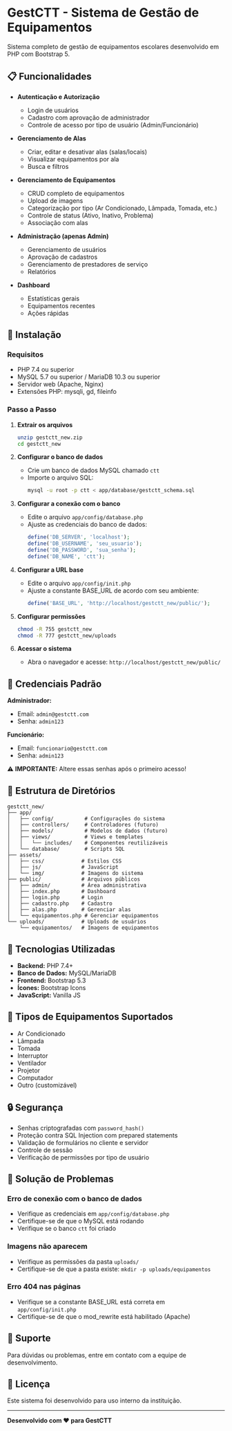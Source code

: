 # GestCTT - Sistema de Gestão de Equipamentos

Sistema completo de gestão de equipamentos escolares desenvolvido em PHP com Bootstrap 5.

## 📋 Funcionalidades

- **Autenticação e Autorização**
  - Login de usuários
  - Cadastro com aprovação de administrador
  - Controle de acesso por tipo de usuário (Admin/Funcionário)

- **Gerenciamento de Alas**
  - Criar, editar e desativar alas (salas/locais)
  - Visualizar equipamentos por ala
  - Busca e filtros

- **Gerenciamento de Equipamentos**
  - CRUD completo de equipamentos
  - Upload de imagens
  - Categorização por tipo (Ar Condicionado, Lâmpada, Tomada, etc.)
  - Controle de status (Ativo, Inativo, Problema)
  - Associação com alas

- **Administração (apenas Admin)**
  - Gerenciamento de usuários
  - Aprovação de cadastros
  - Gerenciamento de prestadores de serviço
  - Relatórios

- **Dashboard**
  - Estatísticas gerais
  - Equipamentos recentes
  - Ações rápidas

## 🚀 Instalação

### Requisitos

- PHP 7.4 ou superior
- MySQL 5.7 ou superior / MariaDB 10.3 ou superior
- Servidor web (Apache, Nginx)
- Extensões PHP: mysqli, gd, fileinfo

### Passo a Passo

1. **Extrair os arquivos**
   ```bash
   unzip gestctt_new.zip
   cd gestctt_new
   ```

2. **Configurar o banco de dados**
   - Crie um banco de dados MySQL chamado `ctt`
   - Importe o arquivo SQL:
     ```bash
     mysql -u root -p ctt < app/database/gestctt_schema.sql
     ```

3. **Configurar a conexão com o banco**
   - Edite o arquivo `app/config/database.php`
   - Ajuste as credenciais do banco de dados:
     ```php
     define('DB_SERVER', 'localhost');
     define('DB_USERNAME', 'seu_usuario');
     define('DB_PASSWORD', 'sua_senha');
     define('DB_NAME', 'ctt');
     ```

4. **Configurar a URL base**
   - Edite o arquivo `app/config/init.php`
   - Ajuste a constante BASE_URL de acordo com seu ambiente:
     ```php
     define('BASE_URL', 'http://localhost/gestctt_new/public/');
     ```

5. **Configurar permissões**
   ```bash
   chmod -R 755 gestctt_new
   chmod -R 777 gestctt_new/uploads
   ```

6. **Acessar o sistema**
   - Abra o navegador e acesse: `http://localhost/gestctt_new/public/`

## 👤 Credenciais Padrão

**Administrador:**
- Email: `admin@gestctt.com`
- Senha: `admin123`

**Funcionário:**
- Email: `funcionario@gestctt.com`
- Senha: `admin123`

⚠️ **IMPORTANTE:** Altere essas senhas após o primeiro acesso!

## 📁 Estrutura de Diretórios

```
gestctt_new/
├── app/
│   ├── config/          # Configurações do sistema
│   ├── controllers/     # Controladores (futuro)
│   ├── models/          # Modelos de dados (futuro)
│   ├── views/           # Views e templates
│   │   └── includes/    # Componentes reutilizáveis
│   └── database/        # Scripts SQL
├── assets/
│   ├── css/            # Estilos CSS
│   ├── js/             # JavaScript
│   └── img/            # Imagens do sistema
├── public/             # Arquivos públicos
│   ├── admin/          # Área administrativa
│   ├── index.php       # Dashboard
│   ├── login.php       # Login
│   ├── cadastro.php    # Cadastro
│   ├── alas.php        # Gerenciar alas
│   └── equipamentos.php # Gerenciar equipamentos
└── uploads/            # Uploads de usuários
    └── equipamentos/   # Imagens de equipamentos
```

## 🎨 Tecnologias Utilizadas

- **Backend:** PHP 7.4+
- **Banco de Dados:** MySQL/MariaDB
- **Frontend:** Bootstrap 5.3
- **Ícones:** Bootstrap Icons
- **JavaScript:** Vanilla JS

## 📝 Tipos de Equipamentos Suportados

- Ar Condicionado
- Lâmpada
- Tomada
- Interruptor
- Ventilador
- Projetor
- Computador
- Outro (customizável)

## 🔒 Segurança

- Senhas criptografadas com `password_hash()`
- Proteção contra SQL Injection com prepared statements
- Validação de formulários no cliente e servidor
- Controle de sessão
- Verificação de permissões por tipo de usuário

## 🐛 Solução de Problemas

### Erro de conexão com o banco de dados
- Verifique as credenciais em `app/config/database.php`
- Certifique-se de que o MySQL está rodando
- Verifique se o banco `ctt` foi criado

### Imagens não aparecem
- Verifique as permissões da pasta `uploads/`
- Certifique-se de que a pasta existe: `mkdir -p uploads/equipamentos`

### Erro 404 nas páginas
- Verifique se a constante BASE_URL está correta em `app/config/init.php`
- Certifique-se de que o mod_rewrite está habilitado (Apache)

## 📧 Suporte

Para dúvidas ou problemas, entre em contato com a equipe de desenvolvimento.

## 📄 Licença

Este sistema foi desenvolvido para uso interno da instituição.

---

**Desenvolvido com ❤️ para GestCTT**

